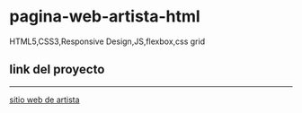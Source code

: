 # pagina-web-artista-html
HTML5,CSS3,Responsive Design,JS,flexbox,css grid



 ## link del proyecto
 ------
 
 <a href="https://xbernardoalvez66.github.io/pagina-web-artista-html/pagina-web-artista-html/index.html">sitio web de artista</a>
